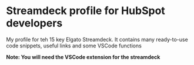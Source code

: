 <h1>Streamdeck profile for HubSpot developers</h1>
 <p>My profile for teh 15 key Elgato Streamdeck. It contains many ready-to-use code snippets, useful links and some VSCode functions</p>
 
 <strong>Note: You will need the VSCode extension for the streamdeck</strong>
